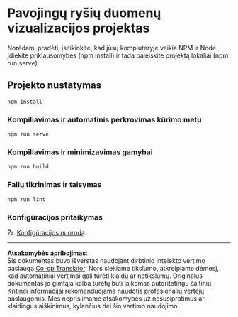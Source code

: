 <!--
CO_OP_TRANSLATOR_METADATA:
{
  "original_hash": "5c51a54dd89075a7a362890117b7ed9e",
  "translation_date": "2025-08-31T05:53:23+00:00",
  "source_file": "3-Data-Visualization/13-meaningful-visualizations/starter/README.md",
  "language_code": "lt"
}
-->
# Pavojingų ryšių duomenų vizualizacijos projektas

Norėdami pradėti, įsitikinkite, kad jūsų kompiuteryje veikia NPM ir Node. Įdiekite priklausomybes (npm install) ir tada paleiskite projektą lokaliai (npm run serve):

## Projekto nustatymas
```
npm install
```

### Kompiliavimas ir automatinis perkrovimas kūrimo metu
```
npm run serve
```

### Kompiliavimas ir minimizavimas gamybai
```
npm run build
```

### Failų tikrinimas ir taisymas
```
npm run lint
```

### Konfigūracijos pritaikymas
Žr. [Konfigūracijos nuorodą](https://cli.vuejs.org/config/).

---

**Atsakomybės apribojimas**:  
Šis dokumentas buvo išverstas naudojant dirbtinio intelekto vertimo paslaugą [Co-op Translator](https://github.com/Azure/co-op-translator). Nors siekiame tikslumo, atkreipiame dėmesį, kad automatiniai vertimai gali turėti klaidų ar netikslumų. Originalus dokumentas jo gimtąja kalba turėtų būti laikomas autoritetingu šaltiniu. Kritinei informacijai rekomenduojama naudotis profesionalių vertėjų paslaugomis. Mes neprisiimame atsakomybės už nesusipratimus ar klaidingus aiškinimus, kylančius dėl šio vertimo naudojimo.